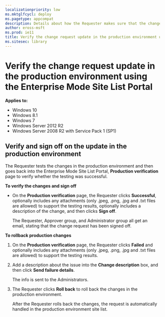 ```yaml
---
localizationpriority: low
ms.mktglfcycl: deploy
ms.pagetype: appcompat
description: Details about how the Requester makes sure that the change request update is accurate within the production environment using the Enterprise Mode Site List Portal.
author: eross-msft
ms.prod: ie11
title: Verify the change request update in the production environment using the Enterprise Mode Site List Portal (Internet Explorer 11 for IT Pros)
ms.sitesec: library
---
```


# Verify the change request update in the production environment using the Enterprise Mode Site List Portal

**Applies to:**

-   Windows 10
-   Windows 8.1
-   Windows 7
-   Windows Server 2012 R2
-   Windows Server 2008 R2 with Service Pack 1 (SP1)

## Verify and sign off on the update in the production environment
The Requester tests the changes in the production environment and then goes back into the Enterprise Mode Site List Portal, **Production verification** page to verify whether the testing was successful.

**To verify the changes and sign off**
- On the **Production verification** page, the Requester clicks **Successful**, optionally includes any attachments (only .jpeg, .png, .jpg and .txt files are allowed) to support the testing results, optionally includes a description of the change, and then clicks **Sign off**.

   The Requester, Approver group, and Administrator group all get an email, stating that the change request has been signed off.


**To rollback production changes**
1. On the **Production verification** page, the Requester clicks **Failed** and optionally includes any attachments (only .jpeg, .png, .jpg and .txt files are allowed) to support the testing results.

2. Add a description about the issue into the **Change description** box, and then click **Send failure details**.

   The info is sent to the Administrators.

3. The Requester clicks **Roll back** to roll back the changes in the production environment.

    After the Requester rolls back the changes, the request is automatically handled in the production environment site list.

